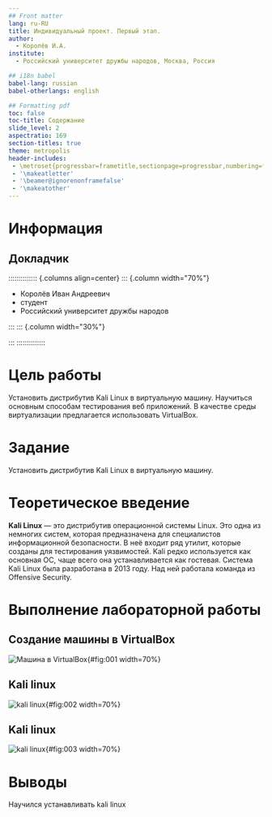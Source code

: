 ```yaml
---
## Front matter
lang: ru-RU
title: Индивидуальный проект. Первый этап.
author:
  - Королёв И.А.
institute:
  - Российский университет дружбы народов, Москва, Россия

## i18n babel
babel-lang: russian
babel-otherlangs: english

## Formatting pdf
toc: false
toc-title: Содержание
slide_level: 2
aspectratio: 169
section-titles: true
theme: metropolis
header-includes:
 - \metroset{progressbar=frametitle,sectionpage=progressbar,numbering=fraction}
 - '\makeatletter'
 - '\beamer@ignorenonframefalse'
 - '\makeatother'
---
```


# Информация

## Докладчик

:::::::::::::: {.columns align=center}
::: {.column width="70%"}

  * Королёв Иван Андреевич
  * студент
  * Российский университет дружбы народов

:::
::: {.column width="30%"}

:::
::::::::::::::

# Цель работы

Установить дистрибутив Kali Linux в виртуальную машину. Научиться основным способам тестирования веб приложений. В качестве среды виртуализации предлагается использовать VirtualBox.

# Задание

Установить дистрибутив Kali Linux в виртуальную машину.

# Теоретическое введение

**Kali Linux** — это дистрибутив операционной системы Linux. Это одна из немногих систем, которая предназначена для специалистов информационной безопасности. В неё входит ряд утилит, которые созданы для тестирования уязвимостей. Kali редко используется как основная ОС, чаще всего она устанавливается как гостевая.
Система Kali Linux была разработана в 2013 году. Над ней работала команда из Offensive Security.

# Выполнение лабораторной работы

## Создание машины в VirtualBox

![Машина в VirtualBox](image/1.png){#fig:001 width=70%}

## Kali linux

![kali linux](image/2.png){#fig:002 width=70%}

## Kali linux

![kali linux](image/3.png){#fig:003 width=70%}

# Выводы

Научился устанавливать kali linux


